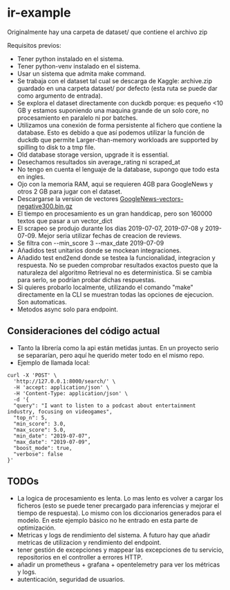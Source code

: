 # ir-example

Originalmente hay una carpeta de dataset/ que contiene el archivo zip

Requisitos previos:

- Tener python instalado en el sistema.
- Tener python-venv instalado en el sistema.
- Usar un sistema que admita make command.
- Se trabaja con el dataset tal cual se descarga de Kaggle: archive.zip guardado en una carpeta dataset/ por defecto (esta ruta se puede dar como argumento de entrada).
- Se explora el dataset directamente con duckdb porque: es pequeño <10 GB y estamos suponiendo una maquina grande de un solo core, no procesamiento en paralelo ni por batches.
- Utilizamos una conexión de forma persistente al fichero que contiene la database. Esto es debido a que así podemos utilizar la función de duckdb que permite Larger-than-memory workloads are supported by spilling to disk to a tmp file.
- Old database storage version, upgrade it is essential.
- Desechamos resultados sin average_rating ni scraped_at
- No tengo en cuenta el lenguaje de la database, supongo que todo esta en ingles.
- Ojo con la memoria RAM, aqui se requieren 4GB para GoogleNews y otros 2 GB para jugar con el dataset.
- Descargarse la version de vectores [GoogleNews-vectors-negative300.bin.gz](https://drive.google.com/file/d/0B7XkCwpI5KDYNlNUTTlSS21pQmM/edit?usp=sharing)
- El tiempo en procesamiento es un gran handdicap, pero son 160000 textos que pasar a un vector_dict
- El scrapeo se produjo durante los dias 2019-07-07, 2019-07-08 y 2019-07-09. Mejor seria utilizar fechas de creacion de reviews.
- Se filtra con --min_score 3 --max_date 2019-07-09
- Añadidos test unitarios donde se mockean integraciones.
- Añadido test end2end donde se testea la funcionalidad, integracion y respuesta. No se pueden comprobar resultados exactos puesto que la naturaleza del algoritmo Retrieval no es deterministica. Si se cambia para serlo, se podrían probar dichas respuestas.
- Si quieres probarlo localmente, utilizando el comando "make" directamente en la CLI se muestran todas las opciones de ejecucion. Son automaticas.
- Metodos async solo para endpoint.

## Consideraciones del código actual

- Tanto la librería como la api están metidas juntas. En un proyecto serio se separarían, pero aquí he querido meter todo en el mismo repo.
- Ejemplo de llamada local:
```
curl -X 'POST' \
  'http://127.0.0.1:8000/search/' \
  -H 'accept: application/json' \
  -H 'Content-Type: application/json' \
  -d '{
  "query": "I want to listen to a podcast about entertainment industry, focusing on videogames", 
  "top_n": 5,
  "min_score": 3.0,
  "max_score": 5.0,
  "min_date": "2019-07-07", 
  "max_date": "2019-07-09",
  "boost_mode": true,
  "verbose": false
}'
```

## TODOs

- La logica de procesamiento es lenta. Lo mas lento es volver a cargar los ficheros (esto se puede tener precargado para inferencias y mejorar el tiempo de respuesta). Lo mismo con los diccionarios generados para el modelo. En este ejemplo básico no he entrado en esta parte de optimización.
- Metricas y logs de rendimiento del sistema. A futuro hay que añadir metricas de utilizacion y rendimiento del endpoint.
- tener gestión de excepciones y mappear las excepciones de tu servicio, repositorios en el controller a errores HTTP.
- añadir un prometheus + grafana + opentelemetry para ver los métricas y logs.
- autenticación, seguridad de usuarios.

